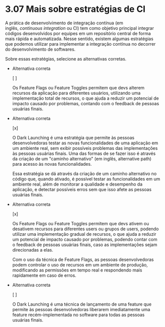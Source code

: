 # 3.07 Mais sobre estratégias de CI

A prática de desenvolvimento de integração contínua (em inglês, _continuous integration_ ou CI) tem como objetivo principal integrar códigos desenvolvidos por equipes em um repositório central de forma mais rápida e automatizada. Nesse sentido, existem algumas estratégias que podemos utilizar para implementar a integração contínua no decorrer do desenvolvimento de softwares.

Sobre essas estratégias, selecione as alternativas corretas.

- Alternativa correta
    
    [ ] 
    
    Os Feature Flags ou Feature Toggles permitem que devs alterem recursos da aplicação para diferentes usuários, utilizando uma implementação total de recursos, o que ajuda a reduzir um potencial de impacto causado por problemas, contando com o feedback de pessoas usuárias finais.
    
- Alternativa correta
    
    [x] 
    
    O Dark Launching é uma estratégia que permite às pessoas desenvolvedoras testar as novas funcionalidades de uma aplicação em um ambiente real, sem exibir possíveis problemas das implementações às pessoas usuárias finais. Uma das formas de se fazer isso é através da criação de um "caminho alternativo" (em inglês, alternative path) para acesso às novas funcionalidades.
    
    Essa estratégia se dá através da criação de um caminho alternativo no código que, quando ativado, é possível testar as funcionalidades em um ambiente real, além de monitorar a qualidade e desempenho da aplicação, e detectar possíveis erros sem que isso afete as pessoas usuárias finais.
    
- Alternativa correta
    
    [x] 
    
    Os Feature Flags ou Feature Toggles permitem que devs ativem ou desativem recursos para diferentes users ou grupos de users, podendo utilizar uma implementação gradual de recursos, o que ajuda a reduzir um potencial de impacto causado por problemas, podendo contar com o feedback de pessoas usuárias finais, caso as implementações sejam direcionadas a elas.
    
    Com o uso da técnica de Feature Flags, as pessoas desenvolvedoras podem controlar o uso de recursos em um ambiente de produção, modificando as permissões em tempo real e respondendo mais rapidamente em caso de erros.
    
- Alternativa correta
    
    [ ] 
    
    O Dark Launching é uma técnica de lançamento de uma feature que permite às pessoas desenvolvedoras liberarem imediatamente uma feature recém-implementada no software para todas as pessoas usuárias finais.